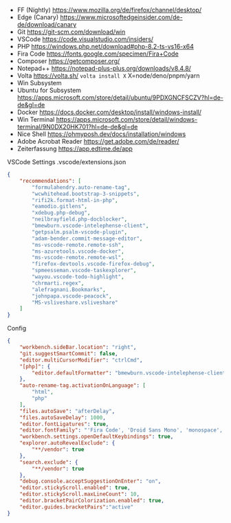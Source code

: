 * FF (Nightly) https://www.mozilla.org/de/firefox/channel/desktop/
* Edge (Canary) https://www.microsoftedgeinsider.com/de-de/download/canary
* Git https://git-scm.com/download/win
* VSCode https://code.visualstudio.com/insiders/
* PHP https://windows.php.net/download#php-8.2-ts-vs16-x64
* Fira Code https://fonts.google.com/specimen/Fira+Code
* Composer https://getcomposer.org/
* Notepad++ https://notepad-plus-plus.org/downloads/v8.4.8/
* Volta https://volta.sh/ `volta install X` X=node/deno/pnpm/yarn
* Win Subsystem
* Ubuntu for Subsystem https://apps.microsoft.com/store/detail/ubuntu/9PDXGNCFSCZV?hl=de-de&gl=de
* Docker https://docs.docker.com/desktop/install/windows-install/
* Win Terminal https://apps.microsoft.com/store/detail/windows-terminal/9N0DX20HK701?hl=de-de&gl=de
* Nice Shell https://ohmyposh.dev/docs/installation/windows
* Adobe Acrobat Reader https://get.adobe.com/de/reader/
* Zeiterfassung https://app.edtime.de/app


VSCode Settings
.vscode/extensions.json
```json
{
    "recommendations": [
        "formulahendry.auto-rename-tag",
        "wcwhitehead.bootstrap-3-snippets",
        "rifi2k.format-html-in-php",
        "eamodio.gitlens",
        "xdebug.php-debug",
        "neilbrayfield.php-docblocker",
        "bmewburn.vscode-intelephense-client",
        "getpsalm.psalm-vscode-plugin",
        "adam-bender.commit-message-editor",
        "ms-vscode-remote.remote-ssh",
        "ms-azuretools.vscode-docker",
        "ms-vscode-remote.remote-wsl",
        "firefox-devtools.vscode-firefox-debug",
        "spmeesseman.vscode-taskexplorer",
        "wayou.vscode-todo-highlight",
        "chrmarti.regex",
        "alefragnani.Bookmarks",
        "johnpapa.vscode-peacock",
        "MS-vsliveshare.vsliveshare"
    ]
}
```
Config
```json
{
    "workbench.sideBar.location": "right",
    "git.suggestSmartCommit": false,
    "editor.multiCursorModifier": "ctrlCmd",
    "[php]": {
        "editor.defaultFormatter": "bmewburn.vscode-intelephense-client"
    },
    "auto-rename-tag.activationOnLanguage": [
        "html",
        "php"
    ],
    "files.autoSave": "afterDelay",
    "files.autoSaveDelay": 1000,
    "editor.fontLigatures": true,
    "editor.fontFamily": "'Fira Code', 'Droid Sans Mono', 'monospace', monospace",
    "workbench.settings.openDefaultKeybindings": true,
    "explorer.autoRevealExclude": {
        "**/vendor": true
    },
    "search.exclude": {
        "**/vendor": true
    },
    "debug.console.acceptSuggestionOnEnter": "on",
    "editor.stickyScroll.enabled": true,
    "editor.stickyScroll.maxLineCount": 10,
    "editor.bracketPairColorization.enabled": true,
    "editor.guides.bracketPairs":"active"
}
```
